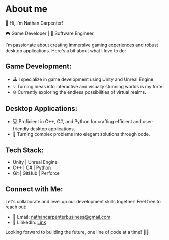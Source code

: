 # About me
👋 Hi, I'm Nathan Carpenter!

🎮 Game Developer | 🚀 Software Engineer

I'm passionate about creating immersive gaming experiences and robust desktop applications. Here's a bit about what I love to do:

## Game Development:
- 🕹️ I specialize in game development using Unity and Unreal Engine.
- 💡 Turning ideas into interactive and visually stunning worlds is my forte.
- 🌐 Currently exploring the endless possibilities of virtual realms.

## Desktop Applications:
- 💻 Proficient in C++, C#, and Python for crafting efficient and user-friendly desktop applications.
- 🔧 Turning complex problems into elegant solutions through code.

## Tech Stack:
- Unity | Unreal Engine
- C++ | C# | Python
- Git | GitHub | Perforce

## Connect with Me:
Let's collaborate and level up our development skills together! Feel free to reach out:
- 📧 Email: nathancarpenterbusiness@gmail.com
- 🔗 LinkedIn: [Link](https://www.linkedin.com/in/nathan-b-carpenter/)

Looking forward to building the future, one line of code at a time! 🚀✨
